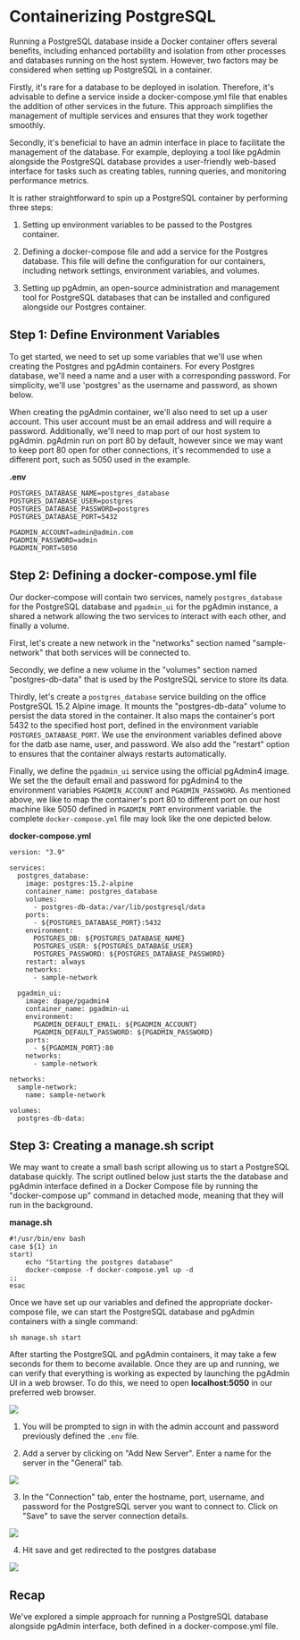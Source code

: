 <!--
date=2023-03-25
topic=Docker
summary=Gives step-by-step instructions for containerizing Postgres database.
-->
# Containerizing PostgreSQL

Running a PostgreSQL database inside a Docker container offers several benefits, including enhanced portability and isolation from other processes and databases running on the host system. However, two factors may be considered when setting up PostgreSQL in a container.

Firstly, it's rare for a database to be deployed in isolation. Therefore, it's advisable to define a service inside a docker-compose.yml file that enables the addition of other services in the future. This approach simplifies the management of multiple services and ensures that they work together smoothly.

Secondly, it's beneficial to have an admin interface in place to facilitate the management of the database. For example, deploying a tool like pgAdmin alongside the PostgreSQL database provides a user-friendly web-based interface for tasks such as creating tables, running queries, and monitoring performance metrics.

It is rather straightforward to spin up a PostgreSQL container by performing three steps:

1. Setting up environment variables to be passed to the Postgres container.

2. Defining a docker-compose file and add a service for the Postgres database. This file will define the configuration for our containers, including network settings, environment variables, and volumes.

3. Setting up pgAdmin, an open-source administration and management tool for PostgreSQL databases that can be installed and configured alongside our Postgres container.

## Step 1: Define Environment Variables

To get started, we need to set up some variables that we'll use when creating the Postgres and pgAdmin containers. For every Postgres database, we'll need a name and a user with a corresponding password. For simplicity, we'll use 'postgres' as the username and password, as shown below.

When creating the pgAdmin container, we'll also need to set up a user account. This user account must be an email address and will require a password. Additionally, we'll need to map port of our host system to pgAdmin. pgAdmin run on port 80 by default, however since we may want to keep port 80 open for other connections, it's recommended to use a different port, such as 5050 used in the example.

<strong>.env</strong>
```TS
POSTGRES_DATABASE_NAME=postgres_database
POSTGRES_DATABASE_USER=postgres
POSTGRES_DATABASE_PASSWORD=postgres
POSTGRES_DATABASE_PORT=5432

PGADMIN_ACCOUNT=admin@admin.com
PGADMIN_PASSWORD=admin
PGADMIN_PORT=5050
```

## Step 2: Defining a docker-compose.yml file

Our docker-compose will contain two services, namely <code>postgres_database</code> for the PostgreSQL database and <code>pgadmin_ui</code> for the pgAdmin instance, a shared a network allowing the two services to interact with each other, and finally a volume.

First, let's create a new network in the "networks" section named "sample-network" that both services will be connected to.

Secondly, we define a new volume in the "volumes" section named "postgres-db-data" that is used by the PostgreSQL service to store its data.

Thirdly, let's create a <code>postgres_database</code> service building on the office PostgreSQL 15.2 Alpine image. It mounts the "postgres-db-data" volume to persist the data stored in the container. It also maps the container's port 5432 to the specified host port, defined in the environment variable <code>POSTGRES_DATABASE_PORT</code>. We use the environment variables defined above for the datb ase name, user, and password. We also add the "restart" option to ensures that the container always restarts automatically.

Finally, we define the <code>pgadmin_ui</code> service using the official pgAdmin4 image. We set the the default email and password for pgAdmin4 to the environment variables <code>PGADMIN_ACCOUNT</code> and <code>PGADMIN_PASSWORD</code>. As mentioned above, we like to map the container's port 80 to different port on our host machine like 5050 defined in <code>PGADMIN_PORT</code> environment variable. the complete <code>docker-compose.yml</code> file may look like the one depicted below.

<strong>docker-compose.yml</strong>
```TS
version: "3.9"

services:
  postgres_database:
    image: postgres:15.2-alpine
    container_name: postgres_database
    volumes:
      - postgres-db-data:/var/lib/postgresql/data
    ports:
      - ${POSTGRES_DATABASE_PORT}:5432
    environment:
      POSTGRES_DB: ${POSTGRES_DATABASE_NAME}
      POSTGRES_USER: ${POSTGRES_DATABASE_USER}
      POSTGRES_PASSWORD: ${POSTGRES_DATABASE_PASSWORD}
    restart: always
    networks:
      - sample-network

  pgadmin_ui:
    image: dpage/pgadmin4
    container_name: pgadmin-ui
    environment:
      PGADMIN_DEFAULT_EMAIL: ${PGADMIN_ACCOUNT}
      PGADMIN_DEFAULT_PASSWORD: ${PGADMIN_PASSWORD}
    ports:
      - ${PGADMIN_PORT}:80
    networks:
      - sample-network

networks:
  sample-network:
    name: sample-network

volumes:
  postgres-db-data:
```

## Step 3: Creating a manage.sh script

We may want to create a small bash script allowing us to start a PostgreSQL database quickly. The script outlined below just starts the the database and pgAdmin interface  defined in a Docker Compose file by running the "docker-compose up" command in detached mode, meaning that they will run in the background.

<strong>manage.sh</strong>
```TS
#!/usr/bin/env bash
case ${1} in
start)
    echo "Starting the postgres database"
    docker-compose -f docker-compose.yml up -d
;;
esac
```

Once we have set up our variables and defined the appropriate docker-compose file, we can start the PostgreSQL database and pgAdmin containers with a single command:

``` TS
sh manage.sh start
```

After starting the PostgreSQL and pgAdmin containers, it may take a few seconds for them to become available. Once they are up and running, we can verify that everything is working as expected by launching the pgAdmin UI in a web browser. To do this, we need to open <strong>localhost:5050</strong> in our preferred web browser.

<img class='almost-full-width' src='assets/posts/guides/postgres/pgAdmin_1.png'>

1. You will be prompted to sign in with the admin account and password previously defined the <code>.env</code> file.

2. Add a server by clicking on "Add New Server". Enter a name for the server in the "General" tab.

<img class='almost-full-width' src='assets/posts/guides/postgres/pgAdmin_2.png'>

3. In the "Connection" tab, enter the hostname, port, username, and password for the PostgreSQL server you want to connect to. Click on "Save" to save the server connection details.

<img class='almost-full-width' src='assets/posts/guides/postgres/pgAdmin_3.png'>

4. Hit save and get redirected to the postgres database

<img class='almost-full-width' src='assets/posts/guides/postgres/pgAdmin_4.png'>

## Recap

We've explored a simple approach for running a PostgreSQL database alongside pgAdmin interface, both defined in a docker-compose.yml file.
